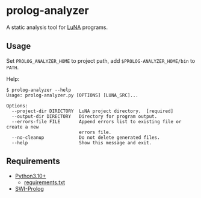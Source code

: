# prolog-analyzer

A static analysis tool for [LuNA](https://gitlab.ssd.sscc.ru/luna/luna) 
programs.

## Usage 

Set `PROLOG_ANALYZER_HOME` to project path, add 
`$PROLOG-ANALYZER_HOME/bin` to `PATH`.

Help:
```
$ prolog-analyzer --help
Usage: prolog-analyzer.py [OPTIONS] [LUNA_SRC]...

Options:
  --project-dir DIRECTORY  LuNA project directory.  [required]
  --output-dir DIRECTORY   Directory for program output.
  --errors-file FILE       Append errors list to existing file or create a new
                           errors file.
  --no-cleanup             Do not delete generated files.
  --help                   Show this message and exit.
```

## Requirements

 * [Python3.10+](https://www.python.org/downloads/)
   * [requirements.txt](requirements.txt)
 * [SWI-Prolog](https://www.swi-prolog.org/download/stable)

